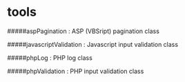 # tools

#####aspPagination : ASP (VBSript) pagination class

#####javascriptValidation : Javascript input validation class

#####phpLog : PHP log class

#####phpValidation : PHP input validation class
